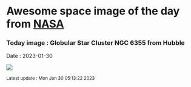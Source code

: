 
# Awesome space image of the day from [NASA](https://api.nasa.gov/)

### Today image : Globular Star Cluster NGC 6355 from Hubble
Date : 2023-01-30

![](https://apod.nasa.gov/apod/image/2301/ngc6355_hubble_1080.jpg)

<small>Latest update : Mon Jan 30 05:13:22 2023</small>
        